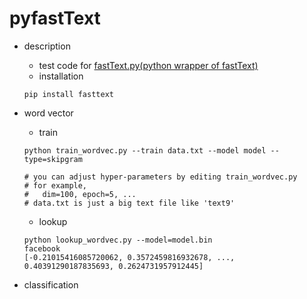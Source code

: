 # pyfastText

- description
  - test code for [fastText.py(python wrapper of fastText)](https://github.com/salestock/fastText.py)
  - installation
  ```shell
  pip install fasttext
  ```

- word vector
  - train
  ```shell
  python train_wordvec.py --train data.txt --model model --type=skipgram

  # you can adjust hyper-parameters by editing train_wordvec.py
  # for example,
  #   dim=100, epoch=5, ... 
  # data.txt is just a big text file like 'text9'
  ```
  - lookup
  ```shell
  python lookup_wordvec.py --model=model.bin
  facebook
  [-0.21015416085720062, 0.3572459816932678, ..., 0.40391290187835693, 0.2624731957912445]
  ```

- classification


